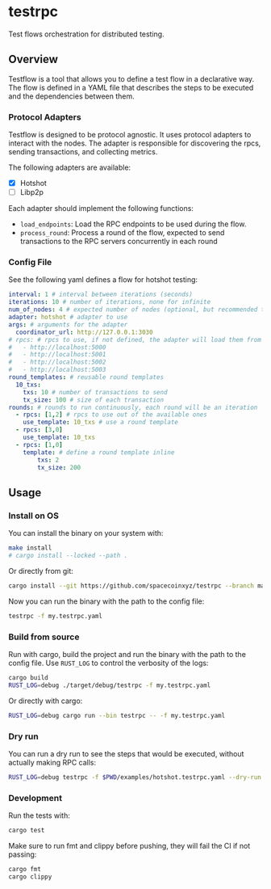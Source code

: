 # testrpc

Test flows orchestration for distributed testing.

## Overview

Testflow is a tool that allows you to define a test flow in a declarative way. The flow is defined in a YAML file that describes the steps to be executed and the dependencies between them.

### Protocol Adapters

Testflow is designed to be protocol agnostic. It uses protocol adapters to interact with the nodes. The adapter is responsible for discovering the rpcs, sending transactions, and collecting metrics.

The following adapters are available:
- [x] Hotshot
- [ ] Libp2p

Each adapter should implement the following functions:

- `load_endpoints`: Load the RPC endpoints to be used during the flow.
- `process_round`: Process a round of the flow, expected to send transactions to the RPC servers concurrently in each round


### Config File

See the following yaml defines a flow for hotshot testing:

```yaml
interval: 1 # interval between iterations (seconds)
iterations: 10 # number of iterations, none for infinite
num_of_nodes: 4 # expected number of nodes (optional, but recommended to avoid index out of range errors)
adapter: hotshot # adapter to use
args: # arguments for the adapter
  coordinator_url: http://127.0.0.1:3030
# rpcs: # rpcs to use, if not defined, the adapter will load them from the coordinator
#   - http://localhost:5000
#   - http://localhost:5001
#   - http://localhost:5002
#   - http://localhost:5003
round_templates: # reusable round templates
  10_txs:
    txs: 10 # number of transactions to send
    tx_size: 100 # size of each transaction
rounds: # rounds to run continuously, each round will be an iteration
  - rpcs: [1,2] # rpcs to use out of the available ones
    use_template: 10_txs # use a round template
  - rpcs: [3,0]
    use_template: 10_txs
  - rpcs: [1,0]
    template: # define a round template inline
        txs: 2
        tx_size: 200
```

## Usage


### Install on OS

You can install the binary on your system with:

```bash
make install
# cargo install --locked --path .
```

Or directly from git:

```bash
cargo install --git https://github.com/spacecoinxyz/testrpc --branch main --locked testrpc
```

Now you can run the binary with the path to the config file:

```bash
testrpc -f my.testrpc.yaml
```

### Build from source

Run with cargo, build the project and run the binary with the path to the config file.
Use `RUST_LOG` to control the verbosity of the logs:

```bash
cargo build
RUST_LOG=debug ./target/debug/testrpc -f my.testrpc.yaml
```

Or directly with cargo:

```bash
RUST_LOG=debug cargo run --bin testrpc -- -f my.testrpc.yaml
```

### Dry run

You can run a dry run to see the steps that would be executed, without actually making RPC calls:

```bash
RUST_LOG=debug testrpc -f $PWD/examples/hotshot.testrpc.yaml --dry-run
```

### Development

Run the tests with:

```bash
cargo test
```

Make sure to run fmt and clippy before pushing, they will fail the CI if not passing:

```bash
cargo fmt
cargo clippy
```
